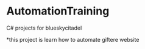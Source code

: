 # AutomationTraining
C# projects for blueskycitadel

*this project is learn how to automate giftere website


